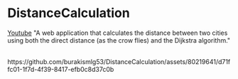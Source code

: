 # DistanceCalculation
[Youtube](https://youtu.be/nHs_MrrZ6oQ)
"A web application that calculates the distance between two cities using both the direct distance (as the crow flies) and the Dijkstra algorithm."


<br>
https://github.com/burakismlg53/DistanceCalculation/assets/80219641/d71ffc01-1f7d-4f39-8417-efb0c8d37c0b

